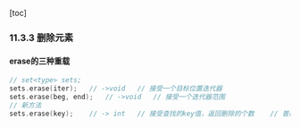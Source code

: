 [toc]

### 11.3.3 删除元素

#### erase的三种重载

```C++
// set<type> sets;
sets.erase(iter);	// ->void	// 接受一个目标位置迭代器
sets.erase(beg, end);	// ->void	// 接受一个迭代器范围
// 新方法
sets.erase(key);	// -> int	// 接受查找的key值，返回删除的个数	// 普通返回0或1，multi版本返回int
```

